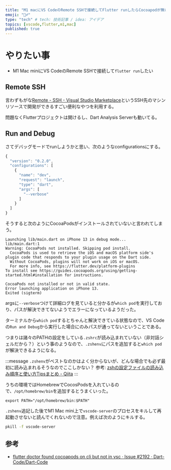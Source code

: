 ```yaml
---
title: "M1 macにVS CodeのRemote SSHで接続してFlutter runしたらCocoapodが無いと言われた時の解決策"
emoji: "🚶‍♂️"
type: "tech" # tech: 技術記事 / idea: アイデア
topics: [vscode,flutter,m1,mac]
published: true
---
```


# やりたい事

- M1 Mac miniにVS CodeのRemote SSHで接続して`flutter run`したい

## Remote SSH

言わずもがな[Remote \- SSH \- Visual Studio Marketplace](https://marketplace.visualstudio.com/items?itemName=ms-vscode-remote.remote-ssh)というSSH先のマシンリソースで開発ができるすごい便利なやつを利用する。

問題なくFlutterプロジェクトは開けるし、Dart Analysis Serverも動いてる。

## Run and Debug

さてデバッグモードでrunしようかと思い、次のようなconfigurationsにする。

```js:.vscode/launch.js
{
  "version": "0.2.0",
  "configurations": [
    {
      "name": "dev",
      "request": "launch",
      "type": "dart",
      "args": [
        "--verbose"
      ]
    }
  ]
}
```

そうすると次のようにCocoaPodsがインストールされていないと言われてしまう。

```log
Launching lib/main.dart on iPhone 13 in debug mode...
lib/main.dart:1
Warning: CocoaPods not installed. Skipping pod install.
  CocoaPods is used to retrieve the iOS and macOS platform side's plugin code that responds to your plugin usage on the Dart side.
  Without CocoaPods, plugins will not work on iOS or macOS.
  For more info, see https://flutter.dev/platform-plugins
To install see https://guides.cocoapods.org/using/getting-started.html#installation for instructions.

CocoaPods not installed or not in valid state.
Error launching application on iPhone 13.
Exited (sigterm)
```

argsに`--verbose`つけて詳細ログを見ていると分かるが`which pod`を実行しており、パスが解決できてないようでエラーになっているようだった。

ターミナルから`which pod`するとちゃんと解決できている状態なので、VS Codeの`Run and Debug`から実行した場合にのみパスが通ってないということである。

つまりは諸々のPATHの設定をしている`.zshrc`が読み込まれていない（非対話シェルだから？）という事のようなので、`.zshenv`にパスを追加すると`which pod`が解決できるようになる。

:::message
`.zshenv`がベストなのかはよく分からないが、どんな場合でも必ず最初に読み込まれるそうなのでここしかない？
参考: [zshの設定ファイルの読み込み順序と使い方Tipsまとめ \- Qiita](https://qiita.com/muran001/items/7b104d33f5ea3f75353f#zshenv)
:::

うちの環境ではHomebrewでCocosPodsを入れているので、`/opt/homebrew/bin`を追加するとうまくいった。

```sh:.zshenv
export PATH="/opt/homebrew/bin:$PATH"
```

`.zshenv`追記した後でM1 Mac mini上で`vscode-server`のプロセスをキルして再起動させないと読んでくれないので注意。例えば次のようにキルする。

```sh
pkill -f vscode-server
```

## 参考

- [flutter doctor found cocoapods on cli but not in vsc · Issue \#2192 · Dart\-Code/Dart\-Code](https://github.com/Dart-Code/Dart-Code/issues/2192)
